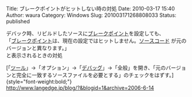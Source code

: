 Title: ブレークポイントがヒットしない時の対処
Date: 2010-03-17 15:40
Author: waura
Category: Windows
Slug: 201003171268808033
Status: published

デバック時、リビルドしたソースに[ブレークポイント](http://d.hatena.ne.jp/keyword/%A5%D6%A5%EC%A1%BC%A5%AF%A5%DD%A5%A4%A5%F3%A5%C8)を設定しても、  
「[ブレークポイント](http://d.hatena.ne.jp/keyword/%A5%D6%A5%EC%A1%BC%A5%AF%A5%DD%A5%A4%A5%F3%A5%C8)は、現在の設定ではヒットしません。[ソースコード](http://d.hatena.ne.jp/keyword/%A5%BD%A1%BC%A5%B9%A5%B3%A1%BC%A5%C9)
が元のバージョンと異なります。」  
と表示されるときの対処

[「[ツール](http://d.hatena.ne.jp/keyword/%A5%C4%A1%BC%A5%EB)」→「オプション」→「[デバッグ](http://d.hatena.ne.jp/keyword/%A5%C7%A5%D0%A5%C3%A5%B0)」→「全般」を開き、「元のバージョンと完全に一致するソースファイルを必要とする」のチェックをはずす。]{style="font-weight:bold;"}  
<http://www.langedge.jp/blog/?&blogid=1&archive=2006-6-14>
